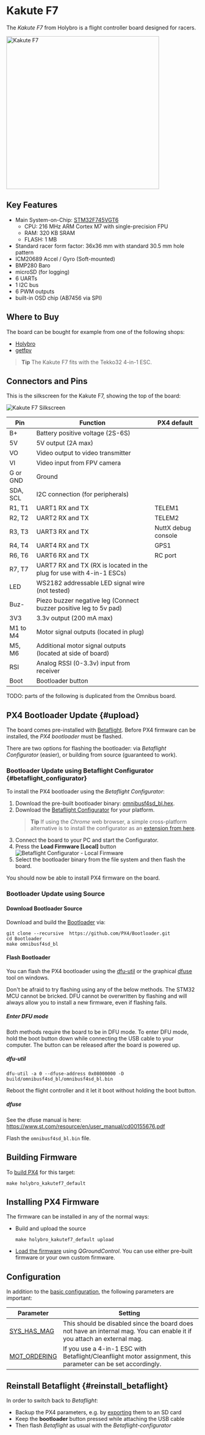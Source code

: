 # Kakute F7

The *Kakute F7* from Holybro is a flight controller board designed for racers. 

<img src="../../assets/flight_controller/kakutef7/board.jpg" width="400px" title="Kakute F7" />


## Key Features

* Main System-on-Chip: [STM32F745VGT6](https://www.st.com/en/microcontrollers-microprocessors/stm32f745vg.html)
  * CPU: 216 MHz ARM Cortex M7 with single-precision FPU
  * RAM: 320 KB SRAM
  * FLASH: 1 MB
* Standard racer form factor: 36x36 mm with standard 30.5 mm hole pattern
* ICM20689 Accel / Gyro (Soft-mounted)
* BMP280 Baro
* microSD (for logging)
* 6 UARTs
* 1 I2C bus
* 6 PWM outputs
* built-in OSD chip (AB7456 via SPI)


## Where to Buy

The board can be bought for example from one of the following shops:
- [Holybro](https://shop.holybro.com/kakute-f7_p1104.html) 
- [getfpv](https://www.getfpv.com/holybro-kakute-f7-tekko32-f3-metal-65a-4-in-1-esc-combo.html)

> **Tip** The Kakute F7 fits with the Tekko32 4-in-1 ESC.

## Connectors and Pins

This is the silkscreen for the Kakute F7, showing the top of the board:

![Kakute F7 Silkscreen](../../assets/flight_controller/kakutef7/silk.png)


| Pin              | Function                              | PX4 default |
| ---------------- | ------------------------------------- | ----------- |
| B+ | Battery positive voltage (2S-6S) ||
| 5V | 5V output (2A max) ||
| VO | Video output to video transmitter ||
| VI | Video input from FPV camera ||
| G or GND | Ground ||
| SDA, SCL | I2C connection (for peripherals) ||
| R1, T1 | UART1 RX and TX | TELEM1 |
| R2, T2 | UART2 RX and TX | TELEM2 |
| R3, T3 | UART3 RX and TX | NuttX debug console |
| R4, T4 | UART4 RX and TX | GPS1 |
| R6, T6 | UART6 RX and TX | RC port |
| R7, T7 | UART7 RX and TX (RX is located in the plug for use with 4-in-1 ESCs) ||
| LED | WS2182 addressable LED signal wire (not tested) ||
| Buz- | Piezo buzzer negative leg (Connect buzzer positive leg to 5v pad) ||
| 3V3 | 3.3v output (200 mA max) ||
| M1 to M4 | Motor signal outputs (located in plug) ||
| M5, M6 | Additional motor signal outputs (located at side of board) ||
| RSI | Analog RSSI (0-3.3v) input from receiver ||
| Boot | Bootloader button ||


TODO: parts of the following is duplicated from the Omnibus board.

## PX4 Bootloader Update {#upload}

The board comes pre-installed with [Betaflight](https://github.com/betaflight/betaflight/wiki). 
Before PX4 firmware can be installed, the *PX4 bootloader* must be flashed.

There are two options for flashing the bootloader: via *Betaflight Configurator* (easier), or building from source (guaranteed to work).

### Bootloader Update using Betaflight Configurator {#betaflight_configurator}

To install the PX4 bootloader using the *Betaflight Configurator*:
1. Download the pre-built bootloader binary: [omnibusf4sd_bl.hex](https://github.com/PX4/px4_user_guide/raw/master/assets/flight_controller/omnibus_f4_sd/omnibusf4sd_bl_d52b70cb39.hex).
1. Download the [Betaflight Configurator](https://github.com/betaflight/betaflight-configurator/releases) for your platform.
   > **Tip** If using the *Chrome* web browser, a simple cross-platform alternative is to install the configurator as an [extension from here]( https://chrome.google.com/webstore/detail/betaflight-configurator/kdaghagfopacdngbohiknlhcocjccjao). 
1. Connect the board to your PC and start the Configurator.
1. Press the **Load Firmware [Local]** button
   ![Betaflight Configurator - Local Firmware](../../assets/flight_controller/omnibus_f4_sd/betaflight_configurator.jpg)
1. Select the bootloader binary from the file system and then flash the board.

You should now be able to install PX4 firmware on the board.

### Bootloader Update using Source

#### Download Bootloader Source

Download and build the [Bootloader](https://github.com/PX4/Bootloader) via:
```
git clone --recursive  https://github.com/PX4/Bootloader.git
cd Bootloader
make omnibusf4sd_bl
```

#### Flash Bootloader

You can flash the PX4 bootloader using the [dfu-util](http://dfu-util.sourceforge.net/) or the graphical [dfuse](https://www.st.com/en/development-tools/stsw-stm32080.html) tool on windows.

Don't be afraid to try flashing using any of the below methods. 
The STM32 MCU cannot be bricked. 
DFU cannot be overwritten by flashing and will always allow you to install a new firmware, even if flashing fails.

##### Enter DFU mode

Both methods require the board to be in DFU mode. 
To enter DFU mode, hold the boot button down while connecting the USB cable to your computer. 
The button can be released after the board is powered up.

##### dfu-util

```
dfu-util -a 0 --dfuse-address 0x08000000 -D  build/omnibusf4sd_bl/omnibusf4sd_bl.bin
```

Reboot the flight controller and it let it boot without holding the boot button.

##### dfuse

See the dfuse manual is here: https://www.st.com/resource/en/user_manual/cd00155676.pdf

Flash the `omnibusf4sd_bl.bin` file.


## Building Firmware

To [build PX4](https://dev.px4.io/en/setup/building_px4.html) for this target:
```
make holybro_kakutef7_default
```

## Installing PX4 Firmware

The firmware can be installed in any of the normal ways: 
- Build and upload the source
  ```
  make holybro_kakutef7_default upload
  ```
- [Load the firmware](../config/firmware.md) using *QGroundControl*.
  You can use either pre-built firmware or your own custom firmware.


## Configuration

In addition to the [basic configuration](../config/README.md), the following parameters are important:

Parameter | Setting
--- | ---
[SYS_HAS_MAG](../advanced_config/parameter_reference.md#SYS_HAS_MAG) | This should be disabled since the board does not have an internal mag. You can enable it if you attach an external mag.
[MOT_ORDERING](../advanced_config/parameter_reference.md#MOT_ORDERING) | If you use a 4-in-1 ESC with Betaflight/Cleanflight motor assignment, this parameter can be set accordingly.


## Reinstall Betaflight {#reinstall_betaflight}

In order to switch back to *Betaflight*:
- Backup the PX4 parameters, e.g. by [exporting](https://dev.px4.io/master/en/advanced/parameters_and_configurations.html#exporting-and-loading-parameters) them to an SD card
- Keep the **bootloader** button pressed while attaching the USB cable
- Then flash *Betaflight* as usual with the *Betaflight-configurator*


